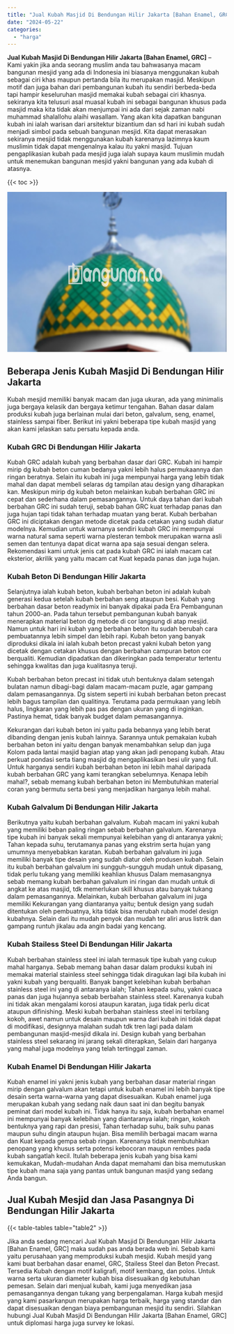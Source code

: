 ```yaml
---
title: "Jual Kubah Masjid Di Bendungan Hilir Jakarta [Bahan Enamel, GRC]"
date: "2024-05-22"
categories: 
  - "harga"
---
```


**Jual Kubah Masjid Di Bendungan Hilir Jakarta \[Bahan Enamel, GRC\]** – Kami yakin jika anda seorang muslim anda tau bahwasanya macam bangunan mesjid yang ada di Indonesia ini biasanya menggunakan kubah sebagai ciri khas maupun pertanda bila itu merupakan masjid. Meskipun motif dan juga bahan dari pembangunan kubah itu sendiri berbeda-beda tapi hampir keseluruhan masjid memakai kubah sebagai ciri khasnya. sekiranya kita telusuri asal muasal kubah ini sebagai bangunan khusus pada masjid maka kita tidak akan menjumpai ini ada dari sejak zaman nabi muhammad shalallohu alaihi wasallam. Yang akan kita dapatkan bangunan kubah ini ialah warisan dari arsitektur bizantium dan sd hari ini kubah sudah menjadi simbol pada sebuah bangunan mesjid. Kita dapat merasakan sekiranya mesjid tidak menggunakan kubah karenanya lazimnya kaum muslimin tidak dapat mengenalnya kalau itu yakni masjid. Tujuan pengaplikasian kubah pada mesjid juga ialah supaya kaum muslimin mudah untuk menemukan bangunan mesjid yakni bangunan yang ada kubah di atasnya.

{{< toc >}}

![Jual Kubah Masjid Di Bendungan Hilir Jakarta [Bahan Enamel, GRC]](/images/jual-kubah-masjid-36.png)

## Beberapa Jenis Kubah Masjid Di Bendungan Hilir Jakarta

Kubah mesjid memiliki banyak macam dan juga ukuran, ada yang minimalis juga bergaya kelasik dan bergaya ketimur tengahan. Bahan dasar dalam produksi kubah juga berlainan mulai dari beton, galvalum, seng, enamel, stainless sampai fiber. Berikut ini yakni beberapa tipe kubah masjid yang akan kami jelaskan satu persatu kepada anda.

### Kubah GRC Di Bendungan Hilir Jakarta

Kubah GRC adalah kubah yang berbahan dasar dari GRC. Kubah ini hampir mirip dg kubah beton cuman bedanya yakni lebih halus permukaannya dan ringan beratnya. Selain itu kubah ini juga mempunyai harga yang lebih tidak mahal dan dapat membeli selaras dg tampilan atau design yang diharapkan kan. Meskipun mirip dg kubah beton melainkan kubah berbahan GRC ini cepat dan sederhana dalam pemasangannya. Untuk daya tahan dari kubah berbahan GRC ini sudah teruji, sebab bahan GRC kuat terhadap panas dan juga hujan tapi tidak tahan terhadap muatan yang berat. Kubah berbahan GRC ini diciptakan dengan metode dicetak pada cetakan yang sudah diatur modelnya. Kemudian untuk warnanya sendiri kubah GRC ini mempunyai warna natural sama seperti warna plesteran tembok merupakan warna asli semen dan tentunya dapat dicat warna apa saja sesuai dengan selera. Rekomendasi kami untuk jenis cat pada kubah GRC ini ialah macam cat eksterior, akrilik yang yaitu macam cat Kuat kepada panas dan juga hujan.

### Kubah Beton Di Bendungan Hilir Jakarta

Selanjutnya ialah kubah beton, kubah berbahan beton ini adalah kubah generasi kedua setelah kubah berbahan seng ataupun besi. Kubah yang berbahan dasar beton readymix ini banyak dipakai pada Era Pembangunan tahun 2000-an. Pada tahun tersebut pembangunan kubah banyak menerapkan material beton dg metode di cor langsung di atap mesjid. Namun untuk hari ini kubah yang berbahan beton itu sudah berubah cara pembuatannya lebih simpel dan lebih rapi. Kubah beton yang banyak diproduksi dikala ini ialah kubah beton precast yakni kubah beton yang dicetak dengan cetakan khusus dengan berbahan campuran beton cor berqualiti. Kemudian dipadatkan dan dikeringkan pada temperatur tertentu sehingga kwalitas dan juga kualitasnya teruji.

Kubah berbahan beton precast ini tidak utuh bentuknya dalam setengah bulatan namun dibagi-bagi dalam macam-macam puzle, agar gampang dalam pemasangannya. Dg sistem seperti ini kubah berbahan beton precast lebih bagus tampilan dan qualitinya. Terutama pada permukaan yang lebih halus, lingkaran yang lebih pas pas dengan ukuran yang di inginkan. Pastinya hemat, tidak banyak budget dalam pemasangannya.

Kekurangan dari kubah beton ini yaitu pada bebannya yang lebih berat dibanding dengan jenis kubah lainnya. Sarannya untuk pemakaian kubah berbahan beton ini yaitu dengan banyak menambahkan selup dan juga Kolom pada lantai masjid bagian atap yang akan jadi penopang kubah. Atau perkuat pondasi serta tiang masjid dg mengaplikasikan besi ulir yang full. Untuk harganya sendiri kubah berbahan beton ini lebih mahal daripada kubah berbahan GRC yang kami terangkan sebelumnya. Kenapa lebih mahal?, sebab memang kubah berbahan beton ini Membutuhkan material coran yang bermutu serta besi yang menjadikan harganya lebih mahal.

### Kubah Galvalum Di Bendungan Hilir Jakarta

Berikutnya yaitu kubah berbahan galvalum. Kubah macam ini yakni kubah yang memiliki beban paling ringan sebab berbahan galvalum. Karenanya tipe kubah ini banyak sekali mempunyai kelebihan yang di antaranya yakni; Tahan kepada suhu, terutamanya panas yang ekstrim serta hujan yang umumnya menyebabkan karatan. Kubah berbahan galvalum ini juga memiliki banyak tipe desain yang sudah diatur oleh produsen kubah. Selain itu kubah berbahan galvalum ini sungguh-sungguh mudah untuk dipasang, tidak perlu tukang yang memiliki keahlian khusus Dalam memasangnya sebab memang kubah berbahan galvalum ini ringan dan mudah untuk di angkat ke atas masjid, tdk memerlukan skill khusus atau banyak tukang dalam pemasangannya. Melainkan, kubah berbahan galvalum ini juga memiliki Kekurangan yang diantaranya yaitu; bentuk design yang sudah ditentukan oleh pembuatnya, kita tidak bisa merubah rubah model design kubahnya. Selain dari itu mudah penyok dan mudah ter aliri arus listrik dan gampang runtuh jikalau ada angin badai yang kencang.

### Kubah Stailess Steel Di Bendungan Hilir Jakarta

Kubah berbahan stainless steel ini ialah termasuk tipe kubah yang cukup mahal harganya. Sebab memang bahan dasar dalam produksi kubah ini memakai material stainless steel sehingga tidak diragukan lagi bila kubah ini yakni kubah yang berqualiti. Banyak banget kelebihan kubah berbahan stainless steel ini yang di antaranya ialah; Tahan kepada suhu, yakni cuaca panas dan juga hujannya sebab berbahan stainless steel. Karenanya kubah ini tidak akan mengalami korosi ataupun karatan, juga tidak perlu dicat ataupun difinishing. Meski kubah berbahan stainless steel ini terbilang kokoh, awet namun untuk desain maupun warna dari kubah ini tidak dapat di modifikasi, designnya malahan sudah tdk tren lagi pada dalam pembangunan masjid-mesjid dikala ini. Design kubah yang berbahan stainless steel sekarang ini jarang sekali diterapkan, Selain dari harganya yang mahal juga modelnya yang telah tertinggal zaman.

### Kubah Enamel Di Bendungan Hilir Jakarta

Kubah enamel ini yakni jenis kubah yang berbahan dasar material ringan mirip dengan galvalum akan tetapi untuk kubah enamel ini lebih banyak tipe desain serta warna-warna yang dapat disesuaikan. Kubah enamel juga merupakan kubah yang sedang naik daun saat ini dan begitu banyak peminat dari model kubah ini. Tidak hanya itu saja, kubah berbahan enamel ini mempunyai banyak kelebihan yang diantaranya ialah; ringan, kokoh bentuknya yang rapi dan presisi, Tahan terhadap suhu, baik suhu panas maupun suhu dingin ataupun hujan. Bisa memilih berbagai macam warna dan Kuat kepada gempa sebab ringan. Karenanya tidak membutuhkan penopang yang khusus serta potensi kebocoran maupun rembes pada kubah sangatlah kecil. Itulah beberapa jenis kubah yang bisa kami kemukakan, Mudah-mudahan Anda dapat memahami dan bisa memutuskan tipe kubah mana saja yang pantas untuk bangunan masjid yang sedang Anda bangun.

## Jual Kubah Mesjid dan Jasa Pasangnya Di Bendungan Hilir Jakarta

{{< table-tables table="table2" >}}

Jika anda sedang mencari Jual Kubah Masjid Di Bendungan Hilir Jakarta \[Bahan Enamel, GRC\] maka sudah pas anda berada web ini. Sebab kami yaitu perusahaan yang memproduksi kubah mesjid. Kubah mesjid yang kami buat berbahan dasar enamel, GRC, Stailess Steel dan Beton Precast. Tersedia Kubah dengan motif kaligrafi, motif kembang, dan polos. Untuk warna serta ukuran diameter kubah bisa disesuaikan dg kebutuhan pemesan. Selain dari menjual kubah, kami juga menyedikan jasa pemasangannya dengan tukang yang berpengalaman. Harga kubah mesjid yang kami pasarkanpun merupakan harga terbaik, harga yang standar dan dapat disesuaikan dengan biaya pembangunan mesjid itu sendiri. Silahkan hubungi Jual Kubah Masjid Di Bendungan Hilir Jakarta \[Bahan Enamel, GRC\] untuk diplomasi harga juga survey ke lokasi.
